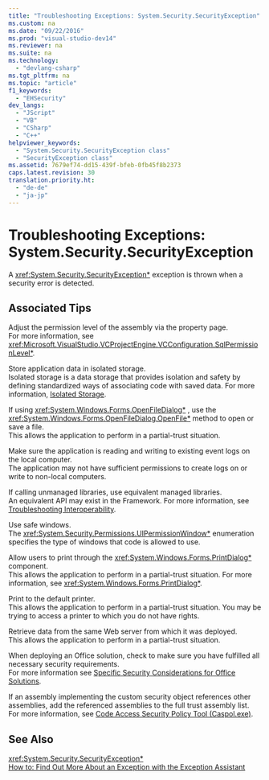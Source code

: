 ```yaml
---
title: "Troubleshooting Exceptions: System.Security.SecurityException"
ms.custom: na
ms.date: "09/22/2016"
ms.prod: "visual-studio-dev14"
ms.reviewer: na
ms.suite: na
ms.technology: 
  - "devlang-csharp"
ms.tgt_pltfrm: na
ms.topic: "article"
f1_keywords: 
  - "EHSecurity"
dev_langs: 
  - "JScript"
  - "VB"
  - "CSharp"
  - "C++"
helpviewer_keywords: 
  - "System.Security.SecurityException class"
  - "SecurityException class"
ms.assetid: 7679ef74-dd15-439f-bfeb-0fb45f8b2373
caps.latest.revision: 30
translation.priority.ht: 
  - "de-de"
  - "ja-jp"
---
```

# Troubleshooting Exceptions: System.Security.SecurityException
A <xref:System.Security.SecurityException*> exception is thrown when a security error is detected.  
  
## Associated Tips  
 Adjust the permission level of the assembly via the property page.  
 For more information, see <xref:Microsoft.VisualStudio.VCProjectEngine.VCConfiguration.SqlPermissionLevel*>.  
  
 Store application data in isolated storage.  
 Isolated storage is a data storage that provides isolation and safety by defining standardized ways of associating code with saved data. For more information, [Isolated Storage](assetId:///aff939d7-9e49-46f2-a8cd-938d3020e94e).  
  
 If using <xref:System.Windows.Forms.OpenFileDialog*> , use the <xref:System.Windows.Forms.OpenFileDialog.OpenFile*> method to open or save a file.  
 This allows the application to perform in a partial-trust situation.  
  
 Make sure the application is reading and writing to existing event logs on the local computer.  
 The application may not have sufficient permissions to create logs on or write to non-local computers.  
  
 If calling unmanaged libraries, use equivalent managed libraries.  
 An equivalent API may exist in the Framework. For more information, see [Troubleshooting Interoperability](../vs140/troubleshooting-interoperability--visual-basic-.md).  
  
 Use safe windows.  
 The <xref:System.Security.Permissions.UIPermissionWindow*> enumeration specifies the type of windows that code is allowed to use.  
  
 Allow users to print through the <xref:System.Windows.Forms.PrintDialog*> component.  
 This allows the application to perform in a partial-trust situation. For more information, see <xref:System.Windows.Forms.PrintDialog*>.  
  
 Print to the default printer.  
 This allows the application to perform in a partial-trust situation. You may be trying to access a printer to which you do not have rights.  
  
 Retrieve data from the same Web server from which it was deployed.  
 This allows the application to perform in a partial-trust situation.  
  
 When deploying an Office solution, check to make sure you have fulfilled all necessary security requirements.  
 For more information see [Specific Security Considerations for Office Solutions](assetId:///6a8b3e12-26c6-4ee2-a37e-d5bc8df9c5d1).  
  
 If an assembly implementing the custom security object references other assemblies, add the referenced assemblies to the full trust assembly list.  
 For more information, see [Code Access Security Policy Tool (Caspol.exe)](assetId:///d2bf6123-7b0c-4e60-87ad-a39a1c3eb2e0).  
  
## See Also  
 <xref:System.Security.SecurityException*>   
 [How to: Find Out More About an Exception with the Exception Assistant](../vs140/how-to--use-the-exception-assistant.md)
